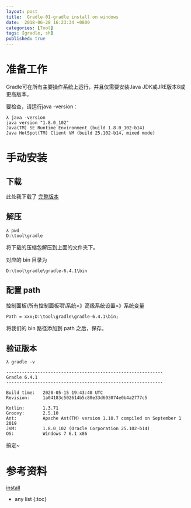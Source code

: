 ```yaml
---
layout: post
title:  Gradle-01-gradle install on windows
date:  2018-06-28 16:23:34 +0800
categories: [Tool]
tags: [gradle, sh]
published: true
---
```


# 准备工作

Gradle可在所有主要操作系统上运行，并且仅需要安装Java JDK或JRE版本8或更高版本。 

要检查，请运行java -version：

```
λ java -version
java version "1.8.0_102"
Java(TM) SE Runtime Environment (build 1.8.0_102-b14)
Java HotSpot(TM) Client VM (build 25.102-b14, mixed mode)
```

# 手动安装

## 下载

此处我下载了 [完整版本](https://gradle.org/next-steps/?version=6.4.1&format=all)

## 解压

```
λ pwd
D:\tool\gradle
```

将下载的压缩包解压到上面的文件夹下。

对应的 bin 目录为

```
D:\tool\gradle\gradle-6.4.1\bin
```

## 配置 path

控制面板\所有控制面板项\系统=》高级系统设置=》系统变量


```
Path = xxx;D:\tool\gradle\gradle-6.4.1\bin;
```

将我们的 bin 路径添加到 path 之后，保存。

## 验证版本

```
λ gradle -v

------------------------------------------------------------
Gradle 6.4.1
------------------------------------------------------------

Build time:   2020-05-15 19:43:40 UTC
Revision:     1a04183c502614b5c80e33d603074e0b4a2777c5

Kotlin:       1.3.71
Groovy:       2.5.10
Ant:          Apache Ant(TM) version 1.10.7 compiled on September 1 2019
JVM:          1.8.0_102 (Oracle Corporation 25.102-b14)
OS:           Windows 7 6.1 x86
```

搞定~

# 参考资料

[install](https://gradle.org/install/)

* any list
{:toc}
